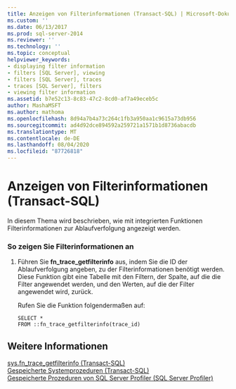 ```yaml
---
title: Anzeigen von Filterinformationen (Transact-SQL) | Microsoft-Dokumentation
ms.custom: ''
ms.date: 06/13/2017
ms.prod: sql-server-2014
ms.reviewer: ''
ms.technology: ''
ms.topic: conceptual
helpviewer_keywords:
- displaying filter information
- filters [SQL Server], viewing
- filters [SQL Server], traces
- traces [SQL Server], filters
- viewing filter information
ms.assetid: b7e52c13-8c83-47c2-8cd0-af7a49eceb5c
author: MashaMSFT
ms.author: mathoma
ms.openlocfilehash: 8d94a7b4a73c264c1fb3a950aa1c9615a73db956
ms.sourcegitcommit: ad4d92dce894592a259721a1571b1d8736abacdb
ms.translationtype: MT
ms.contentlocale: de-DE
ms.lasthandoff: 08/04/2020
ms.locfileid: "87726818"
---
```

# <a name="view-filter-information-transact-sql"></a>Anzeigen von Filterinformationen (Transact-SQL)
  In diesem Thema wird beschrieben, wie mit integrierten Funktionen Filterinformationen zur Ablaufverfolgung angezeigt werden.  
  
### <a name="to-view-filter-information"></a>So zeigen Sie Filterinformationen an  
  
1.  Führen Sie **fn_trace_getfilterinfo** aus, indem Sie die ID der Ablaufverfolgung angeben, zu der Filterinformationen benötigt werden. Diese Funktion gibt eine Tabelle mit den Filtern, der Spalte, auf die die Filter angewendet werden, und den Werten, auf die der Filter angewendet wird, zurück.  
  
     Rufen Sie die Funktion folgendermaßen auf:  
  
    ```  
    SELECT *  
    FROM ::fn_trace_getfilterinfo(trace_id)  
    ```  
  
## <a name="see-also"></a>Weitere Informationen  
 [sys.fn_trace_getfilterinfo &#40;Transact-SQL&#41;](/sql/relational-databases/system-functions/sys-fn-trace-getfilterinfo-transact-sql)   
 [Gespeicherte Systemprozeduren &#40;Transact-SQL&#41;](/sql/relational-databases/system-stored-procedures/system-stored-procedures-transact-sql)   
 [Gespeicherte Prozeduren von SQL Server Profiler &#40;SQL Server Profiler&#41;](/sql/relational-databases/system-stored-procedures/sql-server-profiler-stored-procedures-transact-sql)  
  
  
